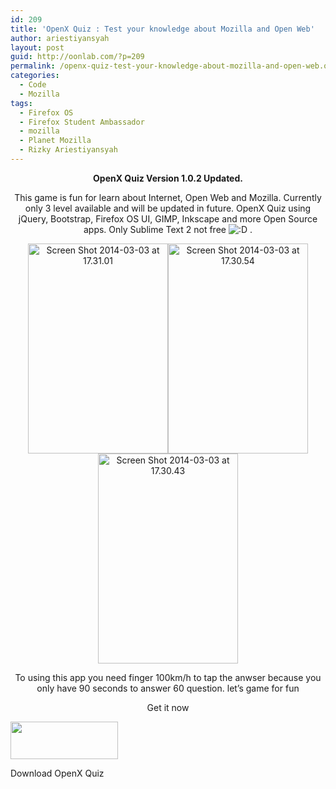 ```yaml
---
id: 209
title: 'OpenX Quiz : Test your knowledge about Mozilla and Open Web'
author: ariestiyansyah
layout: post
guid: http://oonlab.com/?p=209
permalink: /openx-quiz-test-your-knowledge-about-mozilla-and-open-web.onto
categories:
  - Code
  - Mozilla
tags:
  - Firefox OS
  - Firefox Student Ambassador
  - mozilla
  - Planet Mozilla
  - Rizky Ariestiyansyah
---
```

<p style="text-align: center;">
  <strong>OpenX Quiz Version 1.0.2 Updated.</strong>
</p>

<p style="text-align: center;">
  This game is fun for learn about Internet, Open Web and Mozilla. Currently only 3 level available and will be updated in future. OpenX Quiz using jQuery, Bootstrap, Firefox OS UI, GIMP, Inkscape and more Open Source apps. Only Sublime Text 2 not free <img src="https://oonlab.com/wp-includes/images/smilies/icon_biggrin.gif" alt=":D" class="wp-smiley" /> .
</p>

<p style="text-align: center;">
  <a href="http://oonlab.com/wp-content/uploads/2014/03/Screen-Shot-2014-03-03-at-17.31.01.png"><img class="wp-image-211 aligncenter" alt="Screen Shot 2014-03-03 at 17.31.01" src="http://oonlab.com/wp-content/uploads/2014/03/Screen-Shot-2014-03-03-at-17.31.01.png" width="224" height="336" /></a><a href="http://oonlab.com/wp-content/uploads/2014/03/Screen-Shot-2014-03-03-at-17.30.54.png"><img class="wp-image-213 aligncenter" alt="Screen Shot 2014-03-03 at 17.30.54" src="http://oonlab.com/wp-content/uploads/2014/03/Screen-Shot-2014-03-03-at-17.30.54.png" width="224" height="336" /></a><a href="http://oonlab.com/wp-content/uploads/2014/03/Screen-Shot-2014-03-03-at-17.30.43.png"><img class="wp-image-214 aligncenter" alt="Screen Shot 2014-03-03 at 17.30.43" src="http://oonlab.com/wp-content/uploads/2014/03/Screen-Shot-2014-03-03-at-17.30.43.png" width="224" height="336" /></a>
</p>

<p style="text-align: center;">
  To using this app you need finger 100km/h to tap the anwser because you only have 90 seconds to answer 60 question. let&#8217;s game for fun
</p>

<p style="text-align: center;">
  Get it now
</p>

<div style="width: 182px" class="wp-caption aligncenter">
  <a href="https://marketplace.firefox.com/app/openx-quiz"><img alt="" src="https://marketplace.cdn.mozilla.net/media/img/mkt/badges/firefox-marketplace_badge-orange_172_60.png" width="172" height="60" /></a>
  
  <p class="wp-caption-text">
    Download OpenX Quiz
  </p>
</div>